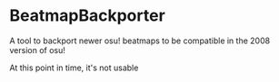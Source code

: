 # BeatmapBackporter
A tool to backport newer osu! beatmaps to be compatible in the 2008 version of osu!

At this point in time, it's not usable
